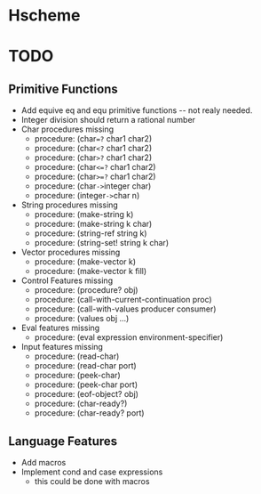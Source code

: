 Hscheme
=======

TODO
====

Primitive Functions
-------------------
+ Add equive eq and equ primitive functions -- not realy needed.
+ Integer division should return a rational number
+ Char procedures missing
    - procedure:  (char`=?` char1 char2)
    - procedure:  (char`<?` char1 char2)
    - procedure:  (char`>?` char1 char2)
    - procedure:  (char`<=?` char1 char2)
    - procedure:  (char`>=?` char1 char2)
    - procedure:  (char`->`integer char)
    - procedure:  (integer`->`char n)
+ String procedures missing
    - procedure:  (make-string k)
    - procedure:  (make-string k char)
    - procedure:  (string-ref string k)
    - procedure:  (string-set! string k char)
+ Vector procedures missing
    - procedure:  (make-vector k)
    - procedure:  (make-vector k fill)
+ Control Features missing
    - procedure:  (procedure? obj)
    - procedure:  (call-with-current-continuation proc)
    - procedure:  (call-with-values producer consumer)
    - procedure:  (values obj ...)
+ Eval features missing
    - procedure:  (eval expression environment-specifier)
+ Input features missing
    - procedure:  (read-char)
    - procedure:  (read-char port)
    - procedure:  (peek-char)
    - procedure:  (peek-char port)
    - procedure:  (eof-object? obj)
    - procedure:  (char-ready?)
    - procedure:  (char-ready? port)

Language Features
-----------------
+ Add macros
+ Implement cond and case expressions
    - this could be done with macros

